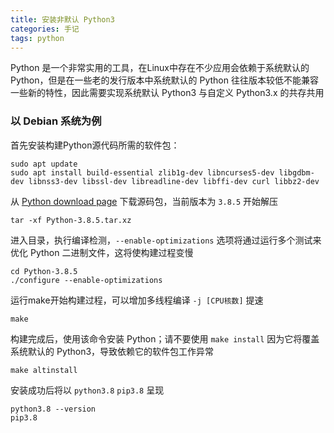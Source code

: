 ```yaml
---
title: 安装非默认 Python3
categories: 手记
tags: python
---
```


Python 是一个非常实用的工具，在Linux中存在不少应用会依赖于系统默认的 Python，但是在一些老的发行版本中系统默认的 Python 往往版本较低不能兼容一些新的特性，因此需要实现系统默认 Python3 与自定义 Python3.x 的共存共用

### 以 Debian 系统为例

首先安装构建Python源代码所需的软件包：

```shell
sudo apt update
sudo apt install build-essential zlib1g-dev libncurses5-dev libgdbm-dev libnss3-dev libssl-dev libreadline-dev libffi-dev curl libbz2-dev
```

从 [Python download page](https://www.python.org/downloads/source/) 下载源码包，当前版本为 `3.8.5` 开始解压

```shell
tar -xf Python-3.8.5.tar.xz
```

进入目录，执行编译检测，`--enable-optimizations` 选项将通过运行多个测试来优化 Python 二进制文件，这将使构建过程变慢

```shell
cd Python-3.8.5
./configure --enable-optimizations
```

运行make开始构建过程，可以增加多线程编译 `-j [CPU核数]` 提速

```shell
make
```

构建完成后，使用该命令安装 Python；请不要使用 `make install` 因为它将覆盖系统默认的 Python3，导致依赖它的软件包工作异常

```shell
make altinstall
```

安装成功后将以 `python3.8` `pip3.8` 呈现

```shell
python3.8 --version
pip3.8
```